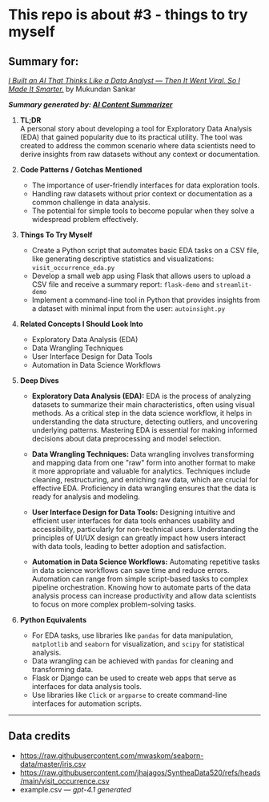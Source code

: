 # This repo is about #3 - things to try myself

## Summary for:
[*I Built an AI That Thinks Like a Data Analyst — Then It Went Viral. So I Made It Smarter.*](https://medium.com/data-science-collective/i-built-an-ai-that-thinks-like-a-data-analyst-then-it-went-viral-so-i-made-it-smarter-1f3206a8254b) by Mukundan Sankar

***Summary generated by: [AI Content Summarizer](https://github.com/tdiprima/ai-content-summarizer.git)***

1. **TL;DR**  
   A personal story about developing a tool for Exploratory Data Analysis (EDA) that gained popularity due to its practical utility. The tool was created to address the common scenario where data scientists need to derive insights from raw datasets without any context or documentation.

2. **Code Patterns / Gotchas Mentioned**  
   - The importance of user-friendly interfaces for data exploration tools.
   - Handling raw datasets without prior context or documentation as a common challenge in data analysis.
   - The potential for simple tools to become popular when they solve a widespread problem effectively.

3. **Things To Try Myself**  
   - Create a Python script that automates basic EDA tasks on a CSV file, like generating descriptive statistics and visualizations: `visit_occurrence_eda.py`
   - Develop a small web app using Flask that allows users to upload a CSV file and receive a summary report: `flask-demo` and `streamlit-demo`
   - Implement a command-line tool in Python that provides insights from a dataset with minimal input from the user: `autoinsight.py`

4. **Related Concepts I Should Look Into**  
   - Exploratory Data Analysis (EDA)
   - Data Wrangling Techniques
   - User Interface Design for Data Tools
   - Automation in Data Science Workflows

5. **Deep Dives**  
   - **Exploratory Data Analysis (EDA):** EDA is the process of analyzing datasets to summarize their main characteristics, often using visual methods. As a critical step in the data science workflow, it helps in understanding the data structure, detecting outliers, and uncovering underlying patterns. Mastering EDA is essential for making informed decisions about data preprocessing and model selection.
   
   - **Data Wrangling Techniques:** Data wrangling involves transforming and mapping data from one "raw" form into another format to make it more appropriate and valuable for analytics. Techniques include cleaning, restructuring, and enriching raw data, which are crucial for effective EDA. Proficiency in data wrangling ensures that the data is ready for analysis and modeling.
   
   - **User Interface Design for Data Tools:** Designing intuitive and efficient user interfaces for data tools enhances usability and accessibility, particularly for non-technical users. Understanding the principles of UI/UX design can greatly impact how users interact with data tools, leading to better adoption and satisfaction.
   
   - **Automation in Data Science Workflows:** Automating repetitive tasks in data science workflows can save time and reduce errors. Automation can range from simple script-based tasks to complex pipeline orchestration. Knowing how to automate parts of the data analysis process can increase productivity and allow data scientists to focus on more complex problem-solving tasks.

6. **Python Equivalents**  
   - For EDA tasks, use libraries like `pandas` for data manipulation, `matplotlib` and `seaborn` for visualization, and `scipy` for statistical analysis.
   - Data wrangling can be achieved with `pandas` for cleaning and transforming data.
   - Flask or Django can be used to create web apps that serve as interfaces for data analysis tools.
   - Use libraries like `Click` or `argparse` to create command-line interfaces for automation scripts.

---

## Data credits

* https://raw.githubusercontent.com/mwaskom/seaborn-data/master/iris.csv
* https://raw.githubusercontent.com/jhajagos/SyntheaData520/refs/heads/main/visit_occurrence.csv
* example.csv &mdash; *gpt-4.1 generated*

<br>
